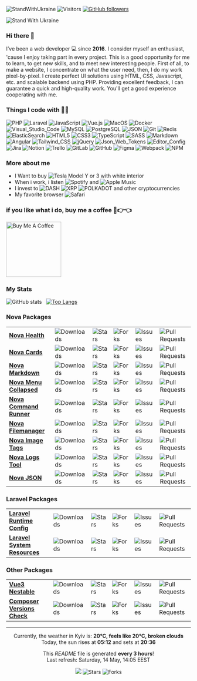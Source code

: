 ![StandWithUkraine](https://raw.githubusercontent.com/stepanenko3/StandWithUkraine/main/badges/StandWithUkraine.svg)
![Visitors](https://visitor-badge.glitch.me/badge?page_id=stepanenko3)
[![GitHub followers](https://img.shields.io/github/followers/stepanenko3?label=follow&style=social)](https://github.com/stepanenko3)

![Stand With Ukraine](https://raw.githubusercontent.com/stepanenko3/StandWithUkraine/main/banner2-direct.svg)

### Hi there 👋

I’ve been a web developer 💻 since **2016**. I consider myself an enthusiast, 'cause I enjoy taking part in every project. This is a good opportunity for me to learn, to get new skills, and to meet new interesting people. First of all, to make a website, I concentrate on what the user need, then, I do my work pixel-by-pixel. I create perfect UI solutions using HTML, CSS, Javascript, etc. and scalable backend using PHP. Providing excellent feedback, I can guarantee a quick and high-quality work. You'll get a good experience cooperating with me.

### Things I code with :man_technologist:
<p>
    <img alt="PHP" src="https://img.shields.io/badge/-PHP-777BB4?style=flat&logo=php&logoColor=white" />
    <img alt="Laravel" src="https://img.shields.io/badge/-Laravel-FF2D20?style=flat&logo=laravel&logoColor=white" />
    <img alt="JavaScript" src="https://img.shields.io/badge/-JavaScript-F7DF1E?style=flat&logo=javascript&logoColor=white" />
    <img alt="Vue.js" src="https://img.shields.io/badge/-Vue.js-777BB4?style=flat&logo=vue.js&logoColor=white" />
    <img alt="MacOS" src="https://img.shields.io/badge/-MacOS-000000?style=flat&logo=apple&logoColor=white" />
    <img alt="Docker" src="https://img.shields.io/badge/-Docker-46a2f1?style=flat&logo=docker&logoColor=white" />
    <img alt="Visual_Studio_Code" src="https://img.shields.io/badge/-Visual_Studio_Code-0078D4?style=flat&logo=visual-studio-code&logoColor=white" />
    <img alt="MySQL" src="https://img.shields.io/badge/-MySQL-4479A1?style=flat&logo=mysql&logoColor=white" />
    <img alt="PostgreSQL" src="https://img.shields.io/badge/-PostgreSQL-316192?style=flat&logo=postgresql&logoColor=white" />
    <img alt="JSON" src="https://img.shields.io/badge/-JSON-0000?style=flat&logo=json&logoColor=white" />
    <img alt="Git" src="https://img.shields.io/badge/-Git-F05032?style=flat&logo=git&logoColor=white" />
    <img alt="Redis" src="https://img.shields.io/badge/-Redis-DC382D?style=flat&logo=redis&logoColor=white" />
    <img alt="ElasticSearch" src="https://img.shields.io/badge/-ElasticSearch-005571?style=flat&logo=elasticsearch&logoColor=white" />
    <img alt="HTML5" src="https://img.shields.io/badge/-HTML5-E34F26?style=flat&logo=html5&logoColor=white" />
    <img alt="CSS3" src="https://img.shields.io/badge/-CSS3-1572B6?style=flat&logo=css3&logoColor=white" />
    <img alt="TypeScript" src="https://img.shields.io/badge/-TypeScript-007ACC?style=flat&logo=typescript&logoColor=white" />
    <img alt="SASS" src="https://img.shields.io/badge/-SASS-CC6699?style=flat&logo=sass&logoColor=white" />
    <img alt="Markdown" src="https://img.shields.io/badge/-Markdown-000000?style=flat&logo=markdown&logoColor=white" />
    <img alt="Angular" src="https://img.shields.io/badge/-Angular-E23237?style=flat&logo=angular&logoColor=white" />
    <img alt="Tailwind_CSS" src="https://img.shields.io/badge/-Tailwind_CSS-38B2AC?style=flat&logo=tailwindcss&logoColor=white" />
    <img alt="jQuery" src="https://img.shields.io/badge/-jQuery-0769AD?style=flat&logo=jquery&logoColor=white" />
    <img alt="Json_Web_Tokens" src="https://img.shields.io/badge/-Json_Web_Tokens-323330?style=flat&logo=json-web-tokens&logoColor=white" />
    <img alt="Editor_Config" src="https://img.shields.io/badge/-Editor_Config-000?style=flat&logo=editorconfig&logoColor=white" />
    <img alt="Jira" src="https://img.shields.io/badge/-Jira-0052CC?style=flat&logo=jira&logoColor=white" />
    <img alt="Notion" src="https://img.shields.io/badge/-Notion-000?style=flat&logo=notion&logoColor=white" />
    <img alt="Trello" src="https://img.shields.io/badge/-Trello-0052CC?style=flat&logo=trello&logoColor=white" />
    <img alt="GitLab" src="https://img.shields.io/badge/-GitLab-330F63?style=flat&logo=gitlab&logoColor=white" />
    <img alt="GitHub" src="https://img.shields.io/badge/-GitHub-100000?style=flat&logo=github&logoColor=white" />
    <img alt="Figma" src="https://img.shields.io/badge/-Figma-F24E1E?style=flat&logo=figma&logoColor=white" />
    <img alt="Webpack" src="https://img.shields.io/badge/-Webpack-8DD6F9?style=flat&logo=webpack&logoColor=white" />
    <img alt="NPM" src="https://img.shields.io/badge/-NPM-CB3837?style=flat&logo=npm&logoColor=white" />
</p>

### More about me

- I Want to buy <img alt="Tesla" src="https://aleen42.github.io/badges/src/tesla.svg" /> Model Y or 3 with white interior
- When i work, i listen <img alt="Spotify" src="https://img.shields.io/badge/Spotify-1ED760?&style=flat&logo=spotify&logoColor=white" /> and <img alt="Apple Music" src="https://img.shields.io/badge/Apple_Music-F34E68?style=flat&logo=apple%20music&logoColor=white" />
- I invest to <img alt="DASH" src="https://img.shields.io/badge/DASH-008DE4?style=flat&logo=dash&logoColor=white" /> <img alt="XRP" src="https://img.shields.io/badge/XRP-black?style=flat&logo=xrp&logoColor=white" /> <img alt="POLKADOT" src="https://img.shields.io/badge/polkadot-E6007A?style=flat&logo=Polkadot&logoColor=fff" /> and other cryptocurrencies
- My favorite browser <img alt="Safari" src="https://img.shields.io/badge/Safari-000000?style=flat&logo=Safari&logoColor=white" />

### if you like what i do, buy me a coffee 🥺👉👈

<a href="https://www.buymeacoffee.com/stepanenko" target="_blank"><img src="https://cdn.buymeacoffee.com/buttons/v2/default-red.png" alt="Buy Me A Coffee" width="150" ></a>

### My Stats

![GitHub stats](https://github-readme-stats.vercel.app/api?username=stepanenko3&count_private=true&show_icons=true)&nbsp;&nbsp;&nbsp;[![Top Langs](https://github-readme-stats.vercel.app/api/top-langs/?username=stepanenko3&layout=compact)](https://github.com/maloun96/github-readme-stats)

### Nova Packages

<table>
  <tbody>
    <tr>
        <td><a href="https://github.com/stepanenko3/nova-health"><b>Nova Health</b></a></td>
        <td><img alt="Downloads" src="https://img.shields.io/packagist/dt/stepanenko3&#x2F;nova-health?style=flat&labelColor=343b41" /></td/>
        <td><img alt="Stars" src="https://img.shields.io/github/stars/stepanenko3/nova-health?style=flat&labelColor=343b41"/></td>
        <td><img alt="Forks" src="https://img.shields.io/github/forks/stepanenko3/nova-health?style=flat&labelColor=343b41"/></td>
        <td><img alt="Issues" src="https://img.shields.io/github/issues/stepanenko3/nova-health?style=flat&labelColor=343b41"/></td>
        <td><img alt="Pull Requests" src="https://img.shields.io/github/issues-pr/stepanenko3/nova-health?style=flat&labelColor=343b41"/></td>
    </tr>
    <tr>
        <td><a href="https://github.com/stepanenko3/nova-cards"><b>Nova Cards</b></a></td>
        <td><img alt="Downloads" src="https://img.shields.io/packagist/dt/stepanenko3&#x2F;nova-cards?style=flat&labelColor=343b41" /></td/>
        <td><img alt="Stars" src="https://img.shields.io/github/stars/stepanenko3/nova-cards?style=flat&labelColor=343b41"/></td>
        <td><img alt="Forks" src="https://img.shields.io/github/forks/stepanenko3/nova-cards?style=flat&labelColor=343b41"/></td>
        <td><img alt="Issues" src="https://img.shields.io/github/issues/stepanenko3/nova-cards?style=flat&labelColor=343b41"/></td>
        <td><img alt="Pull Requests" src="https://img.shields.io/github/issues-pr/stepanenko3/nova-cards?style=flat&labelColor=343b41"/></td>
    </tr>
    <tr>
        <td><a href="https://github.com/stepanenko3/nova-markdown"><b>Nova Markdown</b></a></td>
        <td><img alt="Downloads" src="https://img.shields.io/packagist/dt/stepanenko3&#x2F;nova-markdown?style=flat&labelColor=343b41" /></td/>
        <td><img alt="Stars" src="https://img.shields.io/github/stars/stepanenko3/nova-markdown?style=flat&labelColor=343b41"/></td>
        <td><img alt="Forks" src="https://img.shields.io/github/forks/stepanenko3/nova-markdown?style=flat&labelColor=343b41"/></td>
        <td><img alt="Issues" src="https://img.shields.io/github/issues/stepanenko3/nova-markdown?style=flat&labelColor=343b41"/></td>
        <td><img alt="Pull Requests" src="https://img.shields.io/github/issues-pr/stepanenko3/nova-markdown?style=flat&labelColor=343b41"/></td>
    </tr>
    <tr>
        <td><a href="https://github.com/stepanenko3/nova-menu-collapsed"><b>Nova Menu Collapsed</b></a></td>
        <td><img alt="Downloads" src="https://img.shields.io/packagist/dt/stepanenko3&#x2F;nova-menu-collapsed?style=flat&labelColor=343b41" /></td/>
        <td><img alt="Stars" src="https://img.shields.io/github/stars/stepanenko3/nova-menu-collapsed?style=flat&labelColor=343b41"/></td>
        <td><img alt="Forks" src="https://img.shields.io/github/forks/stepanenko3/nova-menu-collapsed?style=flat&labelColor=343b41"/></td>
        <td><img alt="Issues" src="https://img.shields.io/github/issues/stepanenko3/nova-menu-collapsed?style=flat&labelColor=343b41"/></td>
        <td><img alt="Pull Requests" src="https://img.shields.io/github/issues-pr/stepanenko3/nova-menu-collapsed?style=flat&labelColor=343b41"/></td>
    </tr>
    <tr>
        <td><a href="https://github.com/stepanenko3/nova-command-runner"><b>Nova Command Runner</b></a></td>
        <td><img alt="Downloads" src="https://img.shields.io/packagist/dt/stepanenko3&#x2F;nova-command-runner?style=flat&labelColor=343b41" /></td/>
        <td><img alt="Stars" src="https://img.shields.io/github/stars/stepanenko3/nova-command-runner?style=flat&labelColor=343b41"/></td>
        <td><img alt="Forks" src="https://img.shields.io/github/forks/stepanenko3/nova-command-runner?style=flat&labelColor=343b41"/></td>
        <td><img alt="Issues" src="https://img.shields.io/github/issues/stepanenko3/nova-command-runner?style=flat&labelColor=343b41"/></td>
        <td><img alt="Pull Requests" src="https://img.shields.io/github/issues-pr/stepanenko3/nova-command-runner?style=flat&labelColor=343b41"/></td>
    </tr>
    <tr>
        <td><a href="https://github.com/stepanenko3/nova-filemanager"><b>Nova Filemanager</b></a></td>
        <td><img alt="Downloads" src="https://img.shields.io/packagist/dt/stepanenko3&#x2F;nova-filemanager?style=flat&labelColor=343b41" /></td/>
        <td><img alt="Stars" src="https://img.shields.io/github/stars/stepanenko3/nova-filemanager?style=flat&labelColor=343b41"/></td>
        <td><img alt="Forks" src="https://img.shields.io/github/forks/stepanenko3/nova-filemanager?style=flat&labelColor=343b41"/></td>
        <td><img alt="Issues" src="https://img.shields.io/github/issues/stepanenko3/nova-filemanager?style=flat&labelColor=343b41"/></td>
        <td><img alt="Pull Requests" src="https://img.shields.io/github/issues-pr/stepanenko3/nova-filemanager?style=flat&labelColor=343b41"/></td>
    </tr>
    <tr>
        <td><a href="https://github.com/stepanenko3/nova-image-tags"><b>Nova Image Tags</b></a></td>
        <td><img alt="Downloads" src="https://img.shields.io/packagist/dt/stepanenko3&#x2F;nova-image-tags?style=flat&labelColor=343b41" /></td/>
        <td><img alt="Stars" src="https://img.shields.io/github/stars/stepanenko3/nova-image-tags?style=flat&labelColor=343b41"/></td>
        <td><img alt="Forks" src="https://img.shields.io/github/forks/stepanenko3/nova-image-tags?style=flat&labelColor=343b41"/></td>
        <td><img alt="Issues" src="https://img.shields.io/github/issues/stepanenko3/nova-image-tags?style=flat&labelColor=343b41"/></td>
        <td><img alt="Pull Requests" src="https://img.shields.io/github/issues-pr/stepanenko3/nova-image-tags?style=flat&labelColor=343b41"/></td>
    </tr>
    <tr>
        <td><a href="https://github.com/stepanenko3/nova-logs-tool"><b>Nova Logs Tool</b></a></td>
        <td><img alt="Downloads" src="https://img.shields.io/packagist/dt/stepanenko3&#x2F;nova-logs-tool?style=flat&labelColor=343b41" /></td/>
        <td><img alt="Stars" src="https://img.shields.io/github/stars/stepanenko3/nova-logs-tool?style=flat&labelColor=343b41"/></td>
        <td><img alt="Forks" src="https://img.shields.io/github/forks/stepanenko3/nova-logs-tool?style=flat&labelColor=343b41"/></td>
        <td><img alt="Issues" src="https://img.shields.io/github/issues/stepanenko3/nova-logs-tool?style=flat&labelColor=343b41"/></td>
        <td><img alt="Pull Requests" src="https://img.shields.io/github/issues-pr/stepanenko3/nova-logs-tool?style=flat&labelColor=343b41"/></td>
    </tr>
    <tr>
        <td><a href="https://github.com/stepanenko3/nova-json"><b>Nova JSON</b></a></td>
        <td><img alt="Downloads" src="https://img.shields.io/packagist/dt/stepanenko3&#x2F;nova-json?style=flat&labelColor=343b41" /></td/>
        <td><img alt="Stars" src="https://img.shields.io/github/stars/stepanenko3/nova-json?style=flat&labelColor=343b41"/></td>
        <td><img alt="Forks" src="https://img.shields.io/github/forks/stepanenko3/nova-json?style=flat&labelColor=343b41"/></td>
        <td><img alt="Issues" src="https://img.shields.io/github/issues/stepanenko3/nova-json?style=flat&labelColor=343b41"/></td>
        <td><img alt="Pull Requests" src="https://img.shields.io/github/issues-pr/stepanenko3/nova-json?style=flat&labelColor=343b41"/></td>
    </tr>
  </tbody>
</table>

### Laravel Packages
<table>
  <tbody>
    <tr>
        <td><a href="https://github.com/stepanenko3/laravel-runtime-config"><b>Laravel Runtime Config</b></a></td>
        <td><img alt="Downloads" src="https://img.shields.io/packagist/dt/stepanenko3&#x2F;laravel-runtime-config?style=flat&labelColor=343b41" /></td/>
        <td><img alt="Stars" src="https://img.shields.io/github/stars/stepanenko3/laravel-runtime-config?style=flat&labelColor=343b41"/></td>
        <td><img alt="Forks" src="https://img.shields.io/github/forks/stepanenko3/laravel-runtime-config?style=flat&labelColor=343b41"/></td>
        <td><img alt="Issues" src="https://img.shields.io/github/issues/stepanenko3/laravel-runtime-config?style=flat&labelColor=343b41"/></td>
        <td><img alt="Pull Requests" src="https://img.shields.io/github/issues-pr/stepanenko3/laravel-runtime-config?style=flat&labelColor=343b41"/></td>
    </tr>
    <tr>
        <td><a href="https://github.com/stepanenko3/laravel-system-resources"><b>Laravel System Resources</b></a></td>
        <td><img alt="Downloads" src="https://img.shields.io/packagist/dt/stepanenko3&#x2F;laravel-system-resources?style=flat&labelColor=343b41" /></td/>
        <td><img alt="Stars" src="https://img.shields.io/github/stars/stepanenko3/laravel-system-resources?style=flat&labelColor=343b41"/></td>
        <td><img alt="Forks" src="https://img.shields.io/github/forks/stepanenko3/laravel-system-resources?style=flat&labelColor=343b41"/></td>
        <td><img alt="Issues" src="https://img.shields.io/github/issues/stepanenko3/laravel-system-resources?style=flat&labelColor=343b41"/></td>
        <td><img alt="Pull Requests" src="https://img.shields.io/github/issues-pr/stepanenko3/laravel-system-resources?style=flat&labelColor=343b41"/></td>
    </tr>
  </tbody>
</table>

### Other Packages

<table>
  <tbody>
    <tr>
        <td><a href="https://github.com/stepanenko3/vue3-nestable"><b>Vue3 Nestable</b></a></td>
        <td><img alt="Downloads" src="https://img.shields.io/npm/dt/vue3-nestable?style=flat&labelColor=343b41" /></td/>
        <td><img alt="Stars" src="https://img.shields.io/github/stars/stepanenko3/vue3-nestable?style=flat&labelColor=343b41"/></td>
        <td><img alt="Forks" src="https://img.shields.io/github/forks/stepanenko3/vue3-nestable?style=flat&labelColor=343b41"/></td>
        <td><img alt="Issues" src="https://img.shields.io/github/issues/stepanenko3/vue3-nestable?style=flat&labelColor=343b41"/></td>
        <td><img alt="Pull Requests" src="https://img.shields.io/github/issues-pr/stepanenko3/vue3-nestable?style=flat&labelColor=343b41"/></td>
    </tr>
    <tr>
        <td><a href="https://github.com/stepanenko3/composer-versions-check"><b>Composer Versions Check</b></a></td>
        <td><img alt="Downloads" src="https://img.shields.io/packagist/dt/stepanenko3&#x2F;composer-versions-check?style=flat&labelColor=343b41" /></td/>
        <td><img alt="Stars" src="https://img.shields.io/github/stars/stepanenko3/composer-versions-check?style=flat&labelColor=343b41"/></td>
        <td><img alt="Forks" src="https://img.shields.io/github/forks/stepanenko3/composer-versions-check?style=flat&labelColor=343b41"/></td>
        <td><img alt="Issues" src="https://img.shields.io/github/issues/stepanenko3/composer-versions-check?style=flat&labelColor=343b41"/></td>
        <td><img alt="Pull Requests" src="https://img.shields.io/github/issues-pr/stepanenko3/composer-versions-check?style=flat&labelColor=343b41"/></td>
    </tr>
  </tbody>
</table>


------------
<p align="center">
Currently, the weather in Kyiv is: <b>20°C, feels like 20°C, broken clouds</b><br/>
Today, the sun rises at <b>05:12</b> and sets at <b>20:36</b>
</p>
<p align="center">This <i>README</i> file is generated <b>every 3 hours</b>!</br>Last refresh: Saturday, 14 May, 14:05 EEST</p>
<p align="center"><img src="https://github.com/stepanenko3/stepanenko3/workflows/README%20build/badge.svg" /> <img alt="Stars" src="https://img.shields.io/github/stars/stepanenko3/stepanenko3?style=flat&labelColor=343b41"/> <img alt="Forks" src="https://img.shields.io/github/forks/stepanenko3/stepanenko3?style=flat&labelColor=343b41"/></p>

